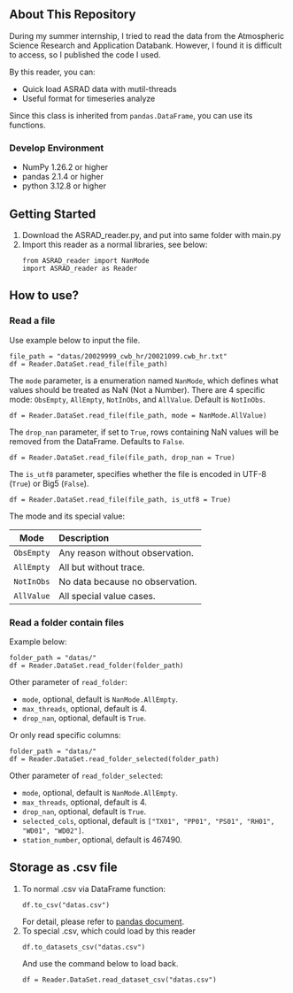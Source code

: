 ## About This Repository
During my summer internship, I tried to read the data from the Atmospheric Science Research and Application Databank.
However, I found it is difficult to access, so I published the code I used.

By this reader, you can:
* Quick load ASRAD data with mutil-threads
* Useful format for timeseries analyze

Since this class is inherited from `pandas.DataFrame`, you can use its functions.

### Develop Environment
* NumPy 1.26.2 or higher
* pandas 2.1.4 or higher
* python 3.12.8 or higher

## Getting Started
1. Download the ASRAD_reader.py, and put into same folder with main.py
2. Import this reader as a normal libraries, see below:
    ```python3
    from ASRAD_reader import NanMode
    import ASRAD_reader as Reader
    ```

## How to use?
### Read a file
Use example below to input the file.
```python3
file_path = "datas/20029999_cwb_hr/20021099.cwb_hr.txt"
df = Reader.DataSet.read_file(file_path)
```
The `mode` parameter, is a enumeration named `NanMode`, which defines what values should be treated as NaN (Not a Number).
There are 4 specific mode: `ObsEmpty`, `AllEmpty`, `NotInObs`, and `AllValue`. Default is `NotInObs`.
```python3
df = Reader.DataSet.read_file(file_path, mode = NanMode.AllValue)
```
The `drop_nan` parameter,
if set to `True`, rows containing NaN values will be removed from the DataFrame. Defaults to `False`.
```python3
df = Reader.DataSet.read_file(file_path, drop_nan = True)
```
The `is_utf8` parameter, specifies whether the file is encoded in UTF-8 (`True`) or Big5 (`False`).
```python3
df = Reader.DataSet.read_file(file_path, is_utf8 = True)
```
The mode and its special value:

|   Mode   | Description                       |
|:--------:|:----------------------------------|
|`ObsEmpty`| Any reason without observation.   |
|`AllEmpty`| All but without trace.            |
|`NotInObs`| No data because no observation.   |
|`AllValue`| All special value cases.          |

### Read a folder contain files
Example below:
```python3
folder_path = "datas/"
df = Reader.DataSet.read_folder(folder_path)
```
Other parameter of `read_folder`:
* `mode`, optional, default is `NanMode.AllEmpty`.
* `max_threads`, optional, default is 4.
* `drop_nan`, optional, default is `True`.

Or only read specific columns:
```python3
folder_path = "datas/"
df = Reader.DataSet.read_folder_selected(folder_path)
```
Other parameter of `read_folder_selected`:
* `mode`, optional, default is `NanMode.AllEmpty`.
* `max_threads`, optional, default is 4.
* `drop_nan`, optional, default is `True`.
* `selected_cols`, optional, default is `["TX01", "PP01", "PS01", "RH01", "WD01", "WD02"]`.
* `station_number`, optional, default is 467490.

## Storage as .csv file
1. To normal .csv via DataFrame function:
   ```python3
   df.to_csv("datas.csv")
   ```
   For detail, please refer to [pandas document](https://pandas.pydata.org/docs/reference/api/pandas.DataFrame.to_csv.html).
2. To special .csv, which could load by this reader
   ```python3
   df.to_datasets_csv("datas.csv")
   ```
   And use the command below to load back.
   ```python3
   df = Reader.DataSet.read_dataset_csv("datas.csv")
   ```

## 
